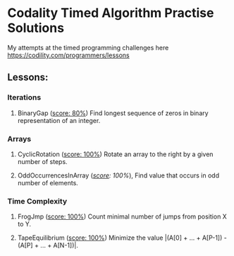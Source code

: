 # Codality Timed Algorithm Practise Solutions

My attempts at the timed programming challenges here https://codility.com/programmers/lessons

## Lessons:
### Iterations

1. BinaryGap ([score: 80%](https://codility.com/demo/results/trainingBWEAMQ-83G/))
Find longest sequence of zeros in binary representation of an integer.

### Arrays

1. CyclicRotation ([score: 100%](https://codility.com/demo/results/trainingGBGCAQ-UTA/))
Rotate an array to the right by a given number of steps.

2. OddOccurrencesInArray (*[score](https://codility.com/demo/results/trainingZA7327-UGD/): 100%*), 
Find value that occurs in odd number of elements.

### Time Complexity

1. FrogJmp ([score: 100%](https://codility.com/demo/results/trainingAHFH4B-NAM/))
Count minimal number of jumps from position X to Y.

2. TapeEquilibrium ([score: 100%](https://codility.com/demo/results/trainingV9ZB2W-GC6/#task-0))
Minimize the value |(A[0] + ... + A[P-1]) - (A[P] + ... + A[N-1])|.
